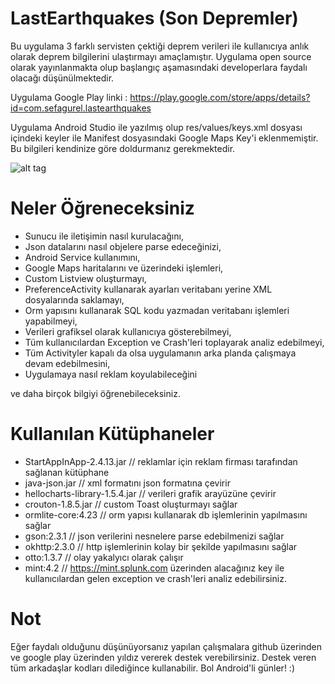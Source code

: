 # LastEarthquakes (Son Depremler)

Bu uygulama 3 farklı servisten çektiği deprem verileri ile kullanıcıya anlık olarak deprem bilgilerini ulaştırmayı amaçlamıştır. 
Uygulama open source olarak yayınlanmakta olup başlangıç aşamasındaki developerlara faydalı olacağı düşünülmektedir.

Uygulama Google Play linki : https://play.google.com/store/apps/details?id=com.sefagurel.lastearthquakes
 
Uygulama Android Studio ile yazılmış olup res/values/keys.xml dosyası içindeki keyler ile Manifest dosyasındaki Google Maps Key'i eklenmemiştir. Bu bilgileri kendinize göre doldurmanız gerekmektedir.

![alt tag](https://lh3.googleusercontent.com/drj5LFM5hW2_2iAWih0V7KjgAwQUvm1OrTIJviT50AuvWvazJS3LMLK4aJIHkPnBY5D-=h600)

# Neler Öğreneceksiniz

* Sunucu ile iletişimin nasıl kurulacağını,
* Json datalarını nasıl objelere parse edeceğinizi,
* Android Service kullanımını,
* Google Maps haritalarını ve üzerindeki işlemleri,
* Custom Listview oluşturmayı,
* PreferenceActivity kullanarak ayarları veritabanı yerine XML dosyalarında saklamayı,
* Orm yapısını kullanarak SQL kodu yazmadan veritabanı işlemleri yapabilmeyi,
* Verileri grafiksel olarak kullanıcıya gösterebilmeyi,
* Tüm kullanıcılardan Exception ve Crash'leri toplayarak analiz edebilmeyi,
* Tüm Activityler kapalı da olsa uygulamanın arka planda çalışmaya devam edebilmesini,
* Uygulamaya nasıl reklam koyulabileceğini
 
ve daha birçok bilgiyi öğrenebileceksiniz.

# Kullanılan Kütüphaneler

 
* StartAppInApp-2.4.13.jar // reklamlar için reklam firması tarafından sağlanan kütüphane
* java-json.jar // xml formatını json formatına çevirir
* hellocharts-library-1.5.4.jar // verileri grafik arayüzüne çevirir
* crouton-1.8.5.jar // custom Toast oluşturmayı sağlar
* ormlite-core:4.23 // orm yapısı kullanarak db işlemlerinin yapılmasını sağlar
* gson:2.3.1 // json verilerini nesnelere parse edebilmenizi sağlar
* okhttp:2.3.0 // http işlemlerinin kolay bir şekilde yapılmasını sağlar
* otto:1.3.7 // olay yakalyıcı olarak çalışır
* mint:4.2 // https://mint.splunk.com üzerinden alacağınız key ile kullanıcılardan gelen exception ve crash'leri analiz edebilirsiniz.

# Not

Eğer faydalı olduğunu düşünüyorsanız yapılan çalışmalara github üzerinden ve google play üzerinden yıldız vererek destek verebilirsiniz. Destek veren tüm arkadaşlar kodları dilediğince kullanabilir. Bol Android'li günler! :) 


